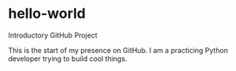 # hello-world
Introductory GitHub Project

This is the start of my presence on GitHub. I am a practicing Python developer trying to build cool things.
